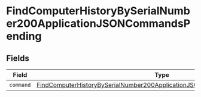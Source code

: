 # FindComputerHistoryBySerialNumber200ApplicationJSONCommandsPending


## Fields

| Field                                                                                                                                                                             | Type                                                                                                                                                                              | Required                                                                                                                                                                          | Description                                                                                                                                                                       |
| --------------------------------------------------------------------------------------------------------------------------------------------------------------------------------- | --------------------------------------------------------------------------------------------------------------------------------------------------------------------------------- | --------------------------------------------------------------------------------------------------------------------------------------------------------------------------------- | --------------------------------------------------------------------------------------------------------------------------------------------------------------------------------- |
| `command`                                                                                                                                                                         | [FindComputerHistoryBySerialNumber200ApplicationJSONCommandsPendingCommand](../../models/operations/findcomputerhistorybyserialnumber200applicationjsoncommandspendingcommand.md) | :heavy_minus_sign:                                                                                                                                                                | N/A                                                                                                                                                                               |